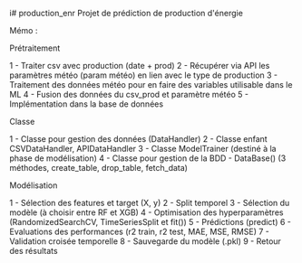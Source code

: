 i# production_enr
Projet de prédiction de production d'énergie

Mémo : 


Prétraitement

1 - Traiter csv avec production (date + prod)
2 - Récupérer via API les paramètres météo (param météo) en lien avec le type de production
3 - Traitement des données météo pour en faire des variables utilisable dans le ML
4 - Fusion des données du csv_prod et paramètre météo
5 - Implémentation dans la base de données

Classe

1 - Classe pour gestion des données (DataHandler)
2 - Classe enfant CSVDataHandler, APIDataHandler
3 - Classe ModelTrainer (destiné à la phase de modélisation)
4 - Classe pour gestion de la BDD - DataBase() (3 méthodes, create_table, drop_table, fetch_data)

Modélisation

1 - Sélection des features et target (X, y)
2 - Split temporel 
3 - Sélection du modèle (à choisir entre RF et XGB)
4 - Optimisation des hyperparamètres (RandomizedSearchCV, TimeSeriesSplit et fit())
5 - Prédictions (predict)
6 - Evaluations des performances (r2 train, r2 test, MAE, MSE, RMSE)
7 - Validation croisée temporelle
8 - Sauvegarde du modèle (.pkl)
9 - Retour des résultats 
